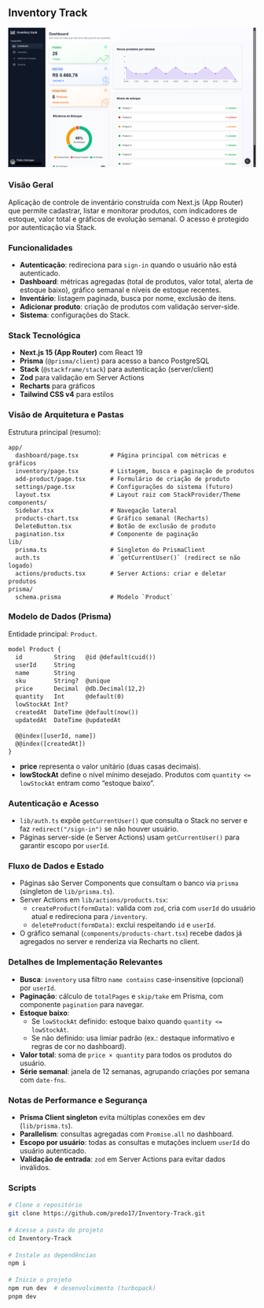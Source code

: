 ## Inventory Track
![Dashboard do Inventory Track mostrando métricas de estoque, valor total e gráfico semana](./public/invetory-track.png)

### Visão Geral
Aplicação de controle de inventário construída com Next.js (App Router) que permite cadastrar, listar e monitorar produtos, com indicadores de estoque, valor total e gráficos de evolução semanal. O acesso é protegido por autenticação via Stack.

### Funcionalidades
- **Autenticação**: redireciona para `sign-in` quando o usuário não está autenticado.
- **Dashboard**: métricas agregadas (total de produtos, valor total, alerta de estoque baixo), gráfico semanal e níveis de estoque recentes.
- **Inventário**: listagem paginada, busca por nome, exclusão de itens.
- **Adicionar produto**: criação de produtos com validação server-side.
- **Sistema**: configurações do Stack.

### Stack Tecnológica
- **Next.js 15 (App Router)** com React 19
- **Prisma** (`@prisma/client`) para acesso a banco PostgreSQL
- **Stack** (`@stackframe/stack`) para autenticação (server/client)
- **Zod** para validação em Server Actions
- **Recharts** para gráficos
- **Tailwind CSS v4** para estilos

### Visão de Arquitetura e Pastas
Estrutura principal (resumo):

```
app/
  dashboard/page.tsx         # Página principal com métricas e gráficos
  inventory/page.tsx         # Listagem, busca e paginação de produtos
  add-product/page.tsx       # Formulário de criação de produto
  settings/page.tsx          # Configurações do sistema (futuro)
  layout.tsx                 # Layout raiz com StackProvider/Theme
components/
  Sidebar.tsx                # Navegação lateral
  products-chart.tsx         # Gráfico semanal (Recharts)
  DeleteButton.tsx           # Botão de exclusão de produto
  pagination.tsx             # Componente de paginação
lib/
  prisma.ts                  # Singleton do PrismaClient
  auth.ts                    # `getCurrentUser()` (redirect se não logado)
  actions/products.tsx       # Server Actions: criar e deletar produtos
prisma/
  schema.prisma              # Modelo `Product`
```

### Modelo de Dados (Prisma)
Entidade principal: `Product`.

```prisma
model Product {
  id         String   @id @default(cuid())
  userId     String
  name       String
  sku        String?  @unique
  price      Decimal  @db.Decimal(12,2)
  quantity   Int      @default(0)
  lowStockAt Int?
  createdAt  DateTime @default(now())
  updatedAt  DateTime @updatedAt

  @@index([userId, name])
  @@index([createdAt])
}
```

- **price** representa o valor unitário (duas casas decimais).
- **lowStockAt** define o nível mínimo desejado. Produtos com `quantity <= lowStockAt` entram como “estoque baixo”.

### Autenticação e Acesso
- `lib/auth.ts` expõe `getCurrentUser()` que consulta o Stack no server e faz `redirect("/sign-in")` se não houver usuário.
- Páginas server-side (e Server Actions) usam `getCurrentUser()` para garantir escopo por `userId`.

### Fluxo de Dados e Estado
- Páginas são Server Components que consultam o banco via `prisma` (singleton de `lib/prisma.ts`).
- Server Actions em `lib/actions/products.tsx`:
  - `createProduct(formData)`: valida com `zod`, cria com `userId` do usuário atual e redireciona para `/inventory`.
  - `deleteProduct(formData)`: exclui respeitando `id` e `userId`.
- O gráfico semanal (`components/products-chart.tsx`) recebe dados já agregados no server e renderiza via Recharts no client.

### Detalhes de Implementação Relevantes
- **Busca**: `inventory` usa filtro `name contains` case-insensitive (opcional) por `userId`.
- **Paginação**: cálculo de `totalPages` e `skip/take` em Prisma, com componente `pagination` para navegar.
- **Estoque baixo**:
  - Se `lowStockAt` definido: estoque baixo quando `quantity <= lowStockAt`.
  - Se não definido: usa limiar padrão (ex.: destaque informativo e regras de cor no dashboard).
- **Valor total**: soma de `price × quantity` para todos os produtos do usuário.
- **Série semanal**: janela de 12 semanas, agrupando criações por semana com `date-fns`.

### Notas de Performance e Segurança
- **Prisma Client singleton** evita múltiplas conexões em dev (`lib/prisma.ts`).
- **Parallelism**: consultas agregadas com `Promise.all` no dashboard.
- **Escopo por usuário**: todas as consultas e mutações incluem `userId` do usuário autenticado.
- **Validação de entrada**: `zod` em Server Actions para evitar dados inválidos.

### Scripts
```bash
# Clone o repositório
git clone https://github.com/predo17/Inventory-Track.git

# Acesse a pasta do projeto
cd Inventory-Track

# Instale as dependências
npm i

# Inicie o projeto
npm run dev  # desenvolvimento (turbopack)
pnpm dev

```


